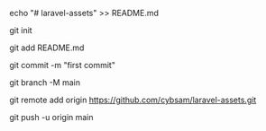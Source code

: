 echo "# laravel-assets" >> README.md

git init

git add README.md

git commit -m "first commit"

git branch -M main

git remote add origin https://github.com/cybsam/laravel-assets.git

git push -u origin main

